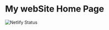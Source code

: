 # My webSite Home Page

![Netlify Status](https://api.netlify.com/api/v1/badges/49398d2c-2cb6-4055-a098-0c5d05d37e9e/deploy-status])

